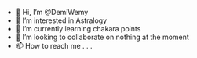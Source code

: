 - 👋 Hi, I’m @DemiWemy
- 👀 I’m interested in Astralogy
- 🌱 I’m currently learning chakara points
- 💞️ I’m looking to collaborate on nothing at the moment
- 📫 How to reach me . . .


<!---
DemiWemy/DemiWemy is a ✨ special ✨ repository because its `README.md` (this file) appears on your GitHub profile.
You can click the Preview link to take a look at your changes.
--->
